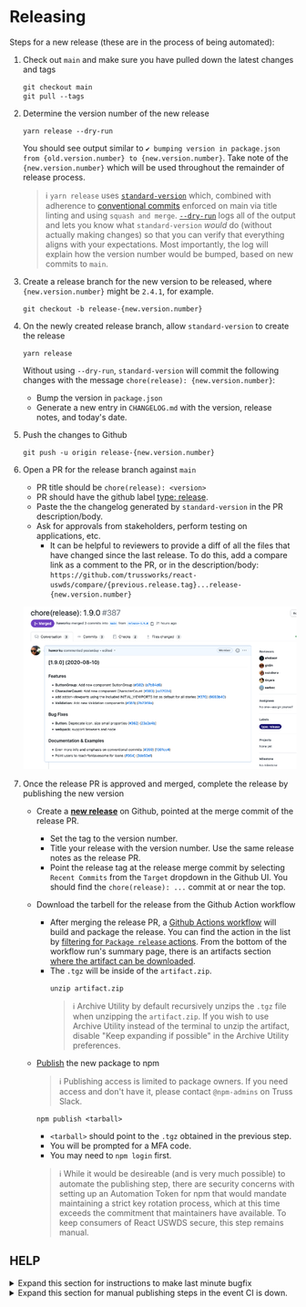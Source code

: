 # Releasing

Steps for a new release (these are in the process of being automated):

1. Check out `main` and make sure you have pulled down the latest changes and tags
   
   ```
   git checkout main
   git pull --tags
   ```

2. Determine the version number of the new release
   
   ```
   yarn release --dry-run
   ```
   You should see output similar to `✔ bumping version in package.json from {old.version.number} to {new.version.number}`. Take note of the `{new.version.number}` which will be used throughout the remainder of release process.
   
   > :information_source: `yarn release` uses [`standard-version`](https://github.com/conventional-changelog/standard-version) which, combined with adherence to [conventional commits](https://www.conventionalcommits.org/) enforced on main via title linting and using `squash and merge`.
   [`--dry-run`](https://github.com/conventional-changelog/standard-version#dry-run-mode) logs all of the output and lets you know what `standard-version` *would* do (without actually making changes) so that you can verify that everything aligns with your expectations. 
   Most importantly, the log will explain how the version number would be bumped, based on new commits to `main`. 

3. Create a release branch for the new version to be released, where `{new.version.number}` might be `2.4.1`, for example.
   
   ```
   git checkout -b release-{new.version.number} 
   ```

4. On the newly created release branch, allow `standard-version` to create the release
   
   ```
   yarn release
   ```
   
   Without using `--dry-run`, `standard-version` will commit the following changes with the message `chore(release): {new.version.number}`:
   - Bump the version in `package.json`
   - Generate a new entry in `CHANGELOG.md` with the version, release notes, and today's date.

5. Push the changes to Github
   
   ```
   git push -u origin release-{new.version.number}
   ```

6. Open a PR for the release branch against `main`

   - PR title should be `chore(release): <version>`
   - PR should have the github label [type: release](https://github.com/trussworks/react-uswds/issues?q=label%3A%22type%3A+release%22+).
   - Paste the the changelog generated by `standard-version` in the PR description/body.
   - Ask for approvals from stakeholders, perform testing on applications, etc.
      - It can be helpful to reviewers to provide a diff of all the files that have changed since the last release. To do this, add a compare link as a comment to the PR, or in the description/body:
      `https://github.com/trussworks/react-uswds/compare/{previous.release.tag}...release-{new.version.number}`

   ![image](./release_PR.png)

7. Once the release PR is approved and merged, complete the release by publishing the new version

   -  Create a [**new release**](https://github.com/trussworks/react-uswds/releases/new) on Github, pointed at the merge commit of the release PR.
      - Set the tag to the version number.  
      - Title your release with the version number. Use the same release notes as the release PR.
      - Point the release tag at the release merge commit by selecting `Recent Commits` from the `Target` dropdown in the Github UI. You should find the `chore(release): ...` commit at or near the top.
   - Download the tarbell for the release from the Github Action workflow
      - After merging the release PR, a [Github Actions workflow](../.github/workflows/package-release.yml) will build and package the release. You can find the action in the list by [filtering for `Package release` actions](https://github.com/trussworks/react-uswds/actions/workflows/package-release.yml?query=is%3Asuccess). From the bottom of the workflow run's summary page, there is an artifacts section [where the artifact can be downloaded](https://github.com/actions/upload-artifact#where-does-the-upload-go).
      - The `.tgz` will be inside of the `artifact.zip`.
        ```
        unzip artifact.zip
        ```
         > :information_source: Archive Utility by default recursively unzips the `.tgz` file when unzipping the `artifact.zip`. If you wish to use Archive Utility instead of the terminal to unzip the artifact, disable "Keep expanding if possible" in the Archive Utility preferences.
   
   - [Publish](https://docs.npmjs.com/cli/v6/commands/npm-publish) the new package to npm
     > :information_source: Publishing access is limited to package owners. If you need access and don't have it, please contact `@npm-admins` on Truss Slack.
     ```
     npm publish <tarball>
     ```
     
     
     - `<tarball>` should point to the `.tgz` obtained in the previous step.
     - You will be prompted for a MFA code.
     - You may need to `npm login` first.

     > :information_source: While it would be desireable (and is very much possible) to automate the publishing step, there are security concerns with setting up an Automation Token for npm that would mandate maintaining a strict key rotation process, which at this time exceeds the commitment that maintainers have available. To keep consumers of React USWDS secure, this step remains manual.
  
## HELP  
 <details>
       <summary>Expand this section for instructions to make last minute bugfix</summary>
  <ul> 
  <li>For small bugfix, add commits on top of the existing release PR. Squash and merge the PR as usual.</li>
   
   <li>For significant bugfix you will need to redo the release process locally and redo your PR. Reset your local release branch, add bugfix commits (use conventional commits syntax). Rerun `yarn release`. The release chore commit should be the last commit on the branch. This way, the fix will be included in the changelog as a distinct commit. <i>Rebase and merge the PR </i>in this special case, so that the bugfix is maintained in the commit history.</li>
</ul>
</details>

 <details>
   <summary>Expand this section for manual publishing steps in the event CI is down.</summary>
     
   - **Ensure your working tree is clean** - Make sure there are no changes to your working directory and that no files are staged for commit. Be sure to remove any untracked files from your working directory as well.
   - **Fetch latest tag list**  - `git fetch --all --tags`
   - **Checkout the new release tag** - `git checkout 1.1.0` (replacing `1.1.0` with your tag)
   - **Rebuild app from scratch** - remove `node_modules` and run `yarn`, `yarn build`. If any errors occur, stop here.
   - **Publish the new package to npm** - `npm publish`.
 </details>
